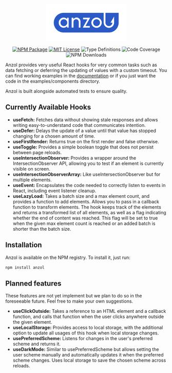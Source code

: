 <div align="center">
  <picture>
    <source media="(prefers-color-scheme: dark)" srcset="assets/anzol_logo_white_clear_zone.svg">
    <source media="(prefers-color-scheme: light)" srcset="assets/anzol_logo_blue_clear_zone.svg">
    <img src="assets/anzol_logo_blue_clear_zone.svg" alt="Logo" width="50%" height="50%">
  </picture>

[![NPM Package](https://img.shields.io/npm/v/anzol?style=flat-square&logo=npm)](https://www.npmjs.com/package/anzol)
[![MIT License](https://img.shields.io/github/license/konstantin-lukas/intl-currency-input?style=flat-square)](https://raw.githubusercontent.com/konstantin-lukas/intl-currency-input/main/LICENSE)
![Type Definitions](https://img.shields.io/npm/types/intl-currency-input?style=flat-square)
![Code Coverage](https://img.shields.io/coverallsCoverage/github/konstantin-lukas/anzol?style=flat-square)
![NPM Downloads](https://img.shields.io/npm/dm/anzol?style=flat-square)
</div>



Anzol provides very useful React hooks for very common tasks such as data fetching
or deferring the updating of values with a custom timeout. You can find working examples in the 
[documentation](https://konstantin-lukas.github.io/anzol/) or if you just want the code in the examples/components 
directory.

Anzol is built alongside automated tests to ensure quality.

## Currently Available Hooks
- <b>useFetch:</b> Fetches data without showing stale responses and allows writing easy-to-understand code that 
communicates intention.
- <b>useDefer:</b> Delays the update of a value until that value has stopped changing for a chosen amount of time.
- <b>useFirstRender:</b> Returns true on the first render and false otherwise.
- <b>useToggle:</b> Provides a simple boolean toggle that does not persist between page reloads.
- <b>useIntersectionObserver:</b> Provides a wrapper around the IntersectionObserver API, allowing you to test if an
element is currently visible on screen.
- <b>useIntersectionObserverArray:</b> Like useIntersectionObserver but for multiple elements.
- <b>useEvent:</b> Encapsulates the code needed to correctly listen to events in React, including event listener
cleanup.
- <b>useLazyLoad:</b> Takes a batch size and a max element count, and provides a function to add elements. Allows you to
pass in a callback function to transform elements. The hook keeps track of the elements and returns a transformed list
of all elements, as well as a flag indicating whether the end of content was reached. This flag will be set to true
when the given max element count is reached or an added batch is shorter than the batch size.

## Installation
Anzol is available on the NPM registry. To install it, just run:
```bash
npm install anzol
```

## Planned features
These features are not yet implement but we plan to do so in the foreseeable future. Feel free to make your own 
suggestions.
- <b>useClickOutside:</b> Takes a reference to an HTML element and a callback function, and calls that function when the 
user clicks anywhere outside the given element.
- <b>useLocalStorage:</b> Provides access to local storage, with the additional option to update all usages of this hook 
when local storage changes.
- <b>usePreferredScheme:</b> Listens for changes in the user's preferred scheme and returns it.
- <b>useDarkMode:</b> Similar to usePreferredScheme but allows setting the user scheme manually and automatically 
updates it when the preferred scheme changes. Uses local storage to save the chosen scheme across reloads.